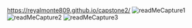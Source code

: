 
https://reyalmonte809.github.io/capstone2/
![readMeCapture1](https://github.com/Reyalmonte809/capstone2/assets/166435045/568d107b-6ab7-452c-8ef9-46d862295f88)
![readMeCapture2](https://github.com/Reyalmonte809/capstone2/assets/166435045/9eedbd53-740f-4494-8d47-e81d4d296f5d)
![readMeCapture3](https://github.com/Reyalmonte809/capstone2/assets/166435045/ba967361-3dd1-4395-855f-19f239a28b71)
